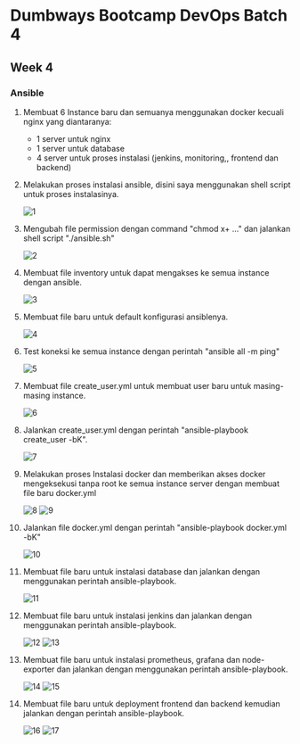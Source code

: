 # Dumbways Bootcamp DevOps Batch 4
## Week 4
### Ansible

1. Membuat 6 Instance baru dan semuanya menggunakan docker kecuali nginx yang diantaranya: 
    - 1 server untuk nginx
    - 1 server untuk database
    - 4 server untuk proses instalasi (jenkins, monitoring,, frontend dan backend)
    
2. Melakukan proses instalasi ansible, disini saya menggunakan shell script untuk proses instalasinya.
    
    ![1](https://github.com/asepboy/bootcamp-dumbways/blob/main/week%204/ansible/1.png)

3. Mengubah file permission dengan command "chmod x+ ..." dan jalankan shell script "./ansible.sh"

    ![2](https://github.com/asepboy/bootcamp-dumbways/blob/main/week%204/ansible/2.png)
    
4. Membuat file inventory untuk dapat mengakses ke semua instance dengan ansible.

    ![3](https://github.com/asepboy/bootcamp-dumbways/blob/main/week%204/ansible/3.png)
    
5. Membuat file baru untuk default konfigurasi ansiblenya.

    ![4](https://github.com/asepboy/bootcamp-dumbways/blob/main/week%204/ansible/4.png)
    
6. Test koneksi ke semua instance dengan perintah "ansible all -m ping"

    ![5](https://github.com/asepboy/bootcamp-dumbways/blob/main/week%204/ansible/5.png)
    
7. Membuat file create_user.yml untuk membuat user baru untuk masing-masing instance.

    ![6](https://github.com/asepboy/bootcamp-dumbways/blob/main/week%204/ansible/6.png)
    
8. Jalankan create_user.yml dengan perintah "ansible-playbook create_user -bK".

    ![7](https://github.com/asepboy/bootcamp-dumbways/blob/main/week%204/ansible/7.png)
    
9. Melakukan proses Instalasi docker dan memberikan akses docker mengeksekusi tanpa root ke semua instance server dengan membuat file baru docker.yml

    ![8](https://github.com/asepboy/bootcamp-dumbways/blob/main/week%204/ansible/8.png)
    ![9](https://github.com/asepboy/bootcamp-dumbways/blob/main/week%204/ansible/9.png)
    
10. Jalankan file docker.yml dengan perintah "ansible-playbook docker.yml -bK"

    ![10](https://github.com/asepboy/bootcamp-dumbways/blob/main/week%204/ansible/10.png)
    
11. Membuat file baru untuk instalasi database dan jalankan dengan menggunakan perintah ansible-playbook.

     ![11](https://github.com/asepboy/bootcamp-dumbways/blob/main/week%204/ansible/11.png)
     
12. Membuat file baru untuk instalasi jenkins dan jalankan dengan menggunakan perintah ansible-playbook.
      
      ![12](https://github.com/asepboy/bootcamp-dumbways/blob/main/week%204/ansible/12.png)
      ![13](https://github.com/asepboy/bootcamp-dumbways/blob/main/week%204/ansible/13.png)

13. Membuat file baru untuk instalasi prometheus, grafana dan node-exporter dan jalankan dengan menggunakan perintah ansible-playbook.

      ![14](https://github.com/asepboy/bootcamp-dumbways/blob/main/week%204/ansible/14.png)
      ![15](https://github.com/asepboy/bootcamp-dumbways/blob/main/week%204/ansible/15.png)

14. Membuat file baru untuk deployment frontend dan backend kemudian jalankan dengan perintah ansible-playbook.

      ![16](https://github.com/asepboy/bootcamp-dumbways/blob/main/week%204/ansible/16.png)
      ![17](https://github.com/asepboy/bootcamp-dumbways/blob/main/week%204/ansible/17.png)
